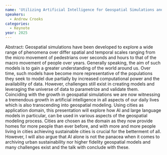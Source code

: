```yaml
---
name: 'Utilizing Artificial Intelligence for Geospatial Simulations and Cities: Opportunities and Challenges'
speakers:
  - Andrew Crooks
categories:
  - Keynote
year: 2025
---
```



Abstract: Geospatial simulations have been developed to explore a wide range of phenomena over differ spatial and temporal scales ranging from the micro movement of pedestrians over seconds and hours to that of the macro movement of people over years.  Generally speaking, the aim of such models is to gain a greater understanding of the world around us. Over time, such models have become more representative of the populations they seek to model due partially by increased computational power and the availability of data. However, challenges still exist in creating models and leveraging the universe of data to parametrize and validate them. Coinciding with the growth in geospatial simulations we are now witnessing a tremendous growth in artificial intelligence in all aspects of our daily lives which is also transcending into geospatial modeling. Using cities as application domain, this presentation will explore how AI and large language models in particular, can be used in various aspects of the geospatial modeling process. Cities are chosen as the domain as they now provide homes for more people than ever before, and with more and more people living in cities achieving sustainable cities is crucial for the betterment of all. However, I will also argue that AI alone is not the panacea when it comes to archiving urban sustainability nor higher fidelity geospatial models and many challenges exist and the talk with conclude with these.


